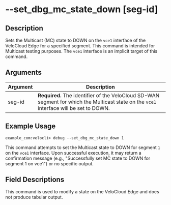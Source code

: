 # --set_dbg_mc_state_down [seg-id]

## Description
Sets the Multicast (MC) state to DOWN on the `vce1` interface of the VeloCloud Edge for a specified segment. This command is intended for Multicast testing purposes. The `vce1` interface is an implicit target of this command.

## Arguments
| Argument | Description |
|---|---|
| seg-id   | **Required.** The identifier of the VeloCloud SD-WAN segment for which the Multicast state on the `vce1` interface will be set to DOWN. |

## Example Usage
```
example_com:velocli> debug --set_dbg_mc_state_down 1
```
This command attempts to set the Multicast state to DOWN for segment `1` on the `vce1` interface. Upon successful execution, it may return a confirmation message (e.g., "Successfully set MC state to DOWN for segment 1 on vce1") or no specific output.

## Field Descriptions
This command is used to modify a state on the VeloCloud Edge and does not produce tabular output.